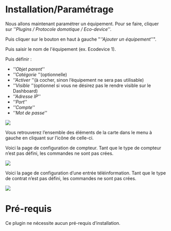 Installation/Paramétrage
========================

Nous allons maintenant paramétrer un équipement. Pour se faire, cliquer
sur *''Plugins / Protocole domotique / Eco-device*''.

Puis cliquer sur le bouton en haut à gauche "*''Ajouter un
équipement*''".

Puis saisir le nom de l'équipement (ex. Ecodevice 1).

Puis définir :

- *''Objet parent*''
- *''Catégorie '*'(optionnelle)
- *''Activer '*'(à cocher, sinon l’équipement ne sera pas utilisable)
- *''Visible '*'(optionnel si vous ne désirez pas le rendre visible sur le Dashboard)
- *''Adresse IP*''
- *''Port*''
- *''Compte*''
- *''Mot de passe*''

![](../images/ecodevice_screenshot1.jpg)

Vous retrouverez l’ensemble des éléments de la carte dans le menu à
gauche en cliquant sur l’icône de celle-ci.

Voici la page de configuration de compteur. Tant que le type de compteur
n’est pas défini, les commandes ne sont pas crées.

![](../images/ecodevice_screenshot4.jpg)

Voici la page de configuration d’une entrée téléinformation. Tant que le
type de contrat n’est pas défini, les commandes ne sont pas crées.

![](../images/ecodevice_screenshot5.jpg)

Pré-requis
========================

Ce plugin ne nécessite aucun pré-requis d’installation.
